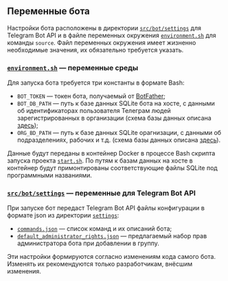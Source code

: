 ## Переменные бота

Настройки бота расположены в директории [`src/bot/settings`](../src/bot/settings) для Telegram Bot API и в файле переменных окружения [`environment.sh`](../environment.sh) для команды `source`. Файл переменных окружения имеет жизненно необходимые значения, их обязательно требуется указать.


### [`environment.sh`](../environment.sh) — переменные среды

Для запуска бота требуется три константы в формате Bash:

* `BOT_TOKEN` — токен бота, получаемый от [BotFather](https://t.me/BotFather);
* `BOT_DB_PATH` — путь к базе данных SQLite бота на хосте, с данными об идентификаторах пользователя Телеграм людей зарегистрированных в организации (схема базы данных описана [здесь](/home/zaboal/work/templates/database-schemas/sql/organizational_structure/organizational_structure.sql));
* `ORG_BD_PATH` — путь к базе данных SQLite орагнизации, с данными об подразделениях, рабочих и т.д. (схема базы данных описана [здесь](/home/zaboal/work/templates/database-schemas/sql/organizational_structure/organizational_structure.sql)).

Данные будут переданы в контейнер Docker в процессе Bash скрипта запуска проекта [`start.sh`](../start.sh). По путям к базам данных на хосте в контейнер будут примонтированы соответствующие файлы SQLite под программными названиями.


### [`src/bot/settings`](../src/bot/bot.ts) — переменные для Telegram Bot API

При запуске бот передаст Telegram Bot API файлы конфигурации в формате json из директории [`settings`](../src/bot/settings/):

* [`commands.json`](../src/bot/settings/commands.json) — список команд и их описаний бота;
* [`default_administrator_rights.json`](../src/bot/settings/default_administrator_rights.json) — предлагаемый набор прав администратора бота при добавлении в группу.

Эти настройки формируются согласно изменениям кода самого бота. Изменять их рекомендуются только разработчикам, внёсшим изменения.